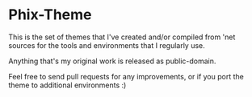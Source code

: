 Phix-Theme
==========

This is the set of themes that I've created and/or compiled from 'net sources
for the tools and environments that I regularly use.

Anything that's my original work is released as public-domain.

Feel free to send pull requests for any improvements, or if you port the theme
to additional environments :)